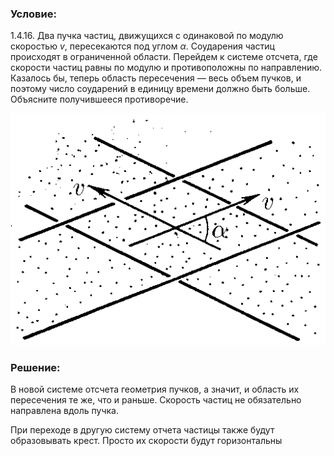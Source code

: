 ###  Условие: 

$1.4.16.$ Два пучка частиц, движущихся с одинаковой по модулю скоростью $v$, пересекаются под углом $\alpha$. Соударения частиц происходят в ограниченной области. Перейдем к системе отсчета, где скорости частиц равны по модулю и противоположны по направлению. Казалось бы, теперь область пересечения — весь объем пучков, и поэтому число соударений в единицу времени должно быть больше. Объясните получившееся противоречие. 

![ К задаче 1.4.16 |515x379, 30%](../../img/1.4.16/statement.png)

###  Решение: 

В новой системе отсчета геометрия пучков, а значит, и область их пересечения те же, что и раньше. Скорость частиц не обязательно направлена вдоль пучка. 

При переходе в другую систему отчета частицы также будут образовывать крест. Просто их скорости будут горизонтальны 

  

